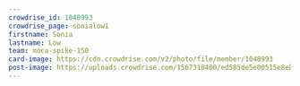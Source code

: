 ```yaml
---
crowdrise_id: 1048993
crowdrise_page: sonialow1
firstname: Sonia
lastname: Low
team: moca-spike-150
card-image: https://cdn.crowdrise.com/v2/photo/file/member/1048993
post-image: https://uploads.crowdrise.com/1567310400/ed585de5e00515e8eb74f4b13ee75251.jpg
---
```

